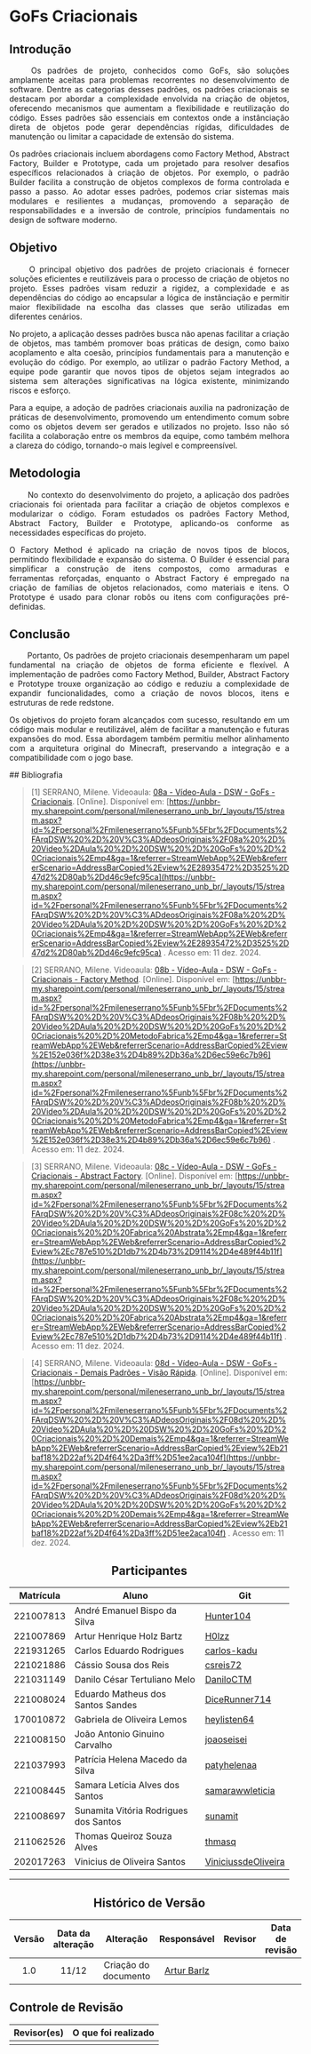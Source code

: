# GoFs Criacionais

## Introdução 
<!--  
- **Apresente o tema do projeto ou estudo;**
- **Busque trazer referências no decorrer do texto;**
- Destaque a relevância do diagrama ou abordagem para a área de aplicação.
- Mencione brevemente os principais aspectos que serão abordados no documento.
-->

<div align="justify">&emsp;&emsp;
Os padrões de projeto, conhecidos como GoFs, são soluções amplamente aceitas para problemas recorrentes no desenvolvimento de software. Dentre as categorias desses padrões, os padrões criacionais se destacam por abordar a complexidade envolvida na criação de objetos, oferecendo mecanismos que aumentam a flexibilidade e reutilização do código. Esses padrões são essenciais em contextos onde a instânciação direta de objetos pode gerar dependências rígidas, dificuldades de manutenção ou limitar a capacidade de extensão do sistema.

Os padrões criacionais incluem abordagens como Factory Method, Abstract Factory, Builder e Prototype, cada um projetado para resolver desafios específicos relacionados à criação de objetos. Por exemplo, o padrão Builder facilita a construção de objetos complexos de forma controlada e passo a passo. Ao adotar esses padrões, podemos criar sistemas mais modulares e resilientes a mudanças, promovendo a separação de responsabilidades e a inversão de controle, princípios fundamentais no design de software moderno.
</div>

## Objetivo
<!--  
- **Declare o que se pretende alcançar com o diagrama em projetos no geral; Busque referenciar!**
- **Declare o que se pretende alcançar com o diagrama para equipe neste contexto;**
- **Destaque os resultados esperados, como soluções para problemas, melhorias no entendimento ou suporte à tomada de decisões.**
-->

<div align="justify">&emsp;&emsp;
O principal objetivo dos padrões de projeto criacionais é fornecer soluções eficientes e reutilizáveis para o processo de criação de objetos no projeto. Esses padrões visam reduzir a rigidez, a complexidade e as dependências do código ao encapsular a lógica de instânciação e permitir maior flexibilidade na escolha das classes que serão utilizadas em diferentes cenários.

No projeto, a aplicação desses padrões busca não apenas facilitar a criação de objetos, mas também promover boas práticas de design, como baixo acoplamento e alta coesão, princípios fundamentais para a manutenção e evolução do código. Por exemplo, ao utilizar o padrão Factory Method, a equipe pode garantir que novos tipos de objetos sejam integrados ao sistema sem alterações significativas na lógica existente, minimizando riscos e esforço.

Para a equipe, a adoção de padrões criacionais auxilia na padronização de práticas de desenvolvimento, promovendo um entendimento comum sobre como os objetos devem ser gerados e utilizados no projeto. Isso não só facilita a colaboração entre os membros da equipe, como também melhora a clareza do código, tornando-o mais legível e compreensível.
</div>

## Metodologia
<!--  
- **Explique o processo utilizado para desenvolver o trabalho. COMO foi feito?**
- **Descreva as ferramentas, técnicas ou referências utilizadas na construção do diagrama ou solução. Se houver alguma ferramenta específica determinada pela professora, a sugestão é usá-la sendo em qualquer etapa do processo. Podem começar com uma ferramenta que já são familiarizados e depois explorar outras ferramentas.**
- Se desejarem, podem citar os desafios encontrados seguindo a metodologia, propostas de melhoria, etc.
-->

<div align="justify">&emsp;&emsp;
No contexto do desenvolvimento do projeto, a aplicação dos padrões criacionais foi orientada para facilitar a criação de objetos complexos e modularizar o código. Foram estudados os padrões Factory Method, Abstract Factory, Builder e Prototype, aplicando-os conforme as necessidades específicas do projeto.

O Factory Method é aplicado na criação de novos tipos de blocos, permitindo flexibilidade e expansão do sistema. O Builder é essencial para simplificar a construção de itens compostos, como armaduras e ferramentas reforçadas, enquanto o Abstract Factory é empregado na criação de famílias de objetos relacionados, como materiais e itens. O Prototype é usado para clonar robôs ou itens com configurações pré-definidas.
</div>


## Conclusão
<!--  
-   **Resuma os pontos principais do trabalho.**
-   **Avalie se os objetivos foram alcançados e o impacto do trabalho.**
-   **Apresente perspectivas para melhorias ou trabalhos futuros.**
-->

<div align="justify">&emsp;&emsp;
Portanto, Os padrões de projeto criacionais desempenharam um papel fundamental na criação de objetos de forma eficiente e flexível. A implementação de padrões como Factory Method, Builder, Abstract Factory e Prototype trouxe organização ao código e reduziu a complexidade de expandir funcionalidades, como a criação de novos blocos, itens e estruturas de rede redstone.


Os objetivos do projeto foram alcançados com sucesso, resultando em um código mais modular e reutilizável, além de facilitar a manutenção e futuras expansões do mod. Essa abordagem também permitiu melhor alinhamento com a arquitetura original do Minecraft, preservando a integração e a compatibilidade com o jogo base.
</div>
## Bibliografia 

<!-- - **Altere!**-->

> [1] SERRANO, Milene. Videoaula: [08a - Vídeo-Aula - DSW - GoFs - Criacionais](https://unbbr-my.sharepoint.com/personal/mileneserrano_unb_br/_layouts/15/stream.aspx?id=%2Fpersonal%2Fmileneserrano%5Funb%5Fbr%2FDocuments%2FArqDSW%20%2D%20V%C3%ADdeosOriginais%2F08a%20%2D%20Video%2DAula%20%2D%20DSW%20%2D%20GoFs%20%2D%20Criacionais%2Emp4&ga=1&referrer=StreamWebApp%2EWeb&referrerScenario=AddressBarCopied%2Eview%2E28935472%2D3525%2D47d2%2D80ab%2Dd46c9efc95ca). [Online]. Disponível em: [https://unbbr-my.sharepoint.com/personal/mileneserrano_unb_br/_layouts/15/stream.aspx?id=%2Fpersonal%2Fmileneserrano%5Funb%5Fbr%2FDocuments%2FArqDSW%20%2D%20V%C3%ADdeosOriginais%2F08a%20%2D%20Video%2DAula%20%2D%20DSW%20%2D%20GoFs%20%2D%20Criacionais%2Emp4&ga=1&referrer=StreamWebApp%2EWeb&referrerScenario=AddressBarCopied%2Eview%2E28935472%2D3525%2D47d2%2D80ab%2Dd46c9efc95ca](https://unbbr-my.sharepoint.com/personal/mileneserrano_unb_br/_layouts/15/stream.aspx?id=%2Fpersonal%2Fmileneserrano%5Funb%5Fbr%2FDocuments%2FArqDSW%20%2D%20V%C3%ADdeosOriginais%2F08a%20%2D%20Video%2DAula%20%2D%20DSW%20%2D%20GoFs%20%2D%20Criacionais%2Emp4&ga=1&referrer=StreamWebApp%2EWeb&referrerScenario=AddressBarCopied%2Eview%2E28935472%2D3525%2D47d2%2D80ab%2Dd46c9efc95ca) . Acesso em: 11 dez. 2024.

> [2] SERRANO, Milene. Videoaula: [08b - Vídeo-Aula - DSW - GoFs - Criacionais - Factory Method](https://unbbr-my.sharepoint.com/personal/mileneserrano_unb_br/_layouts/15/stream.aspx?id=%2Fpersonal%2Fmileneserrano%5Funb%5Fbr%2FDocuments%2FArqDSW%20%2D%20V%C3%ADdeosOriginais%2F08b%20%2D%20Video%2DAula%20%2D%20DSW%20%2D%20GoFs%20%2D%20Criacionais%20%2D%20MetodoFabrica%2Emp4&ga=1&referrer=StreamWebApp%2EWeb&referrerScenario=AddressBarCopied%2Eview%2E152e036f%2D38e3%2D4b89%2Db36a%2D6ec59e6c7b96). [Online]. Disponível em: [https://unbbr-my.sharepoint.com/personal/mileneserrano_unb_br/_layouts/15/stream.aspx?id=%2Fpersonal%2Fmileneserrano%5Funb%5Fbr%2FDocuments%2FArqDSW%20%2D%20V%C3%ADdeosOriginais%2F08b%20%2D%20Video%2DAula%20%2D%20DSW%20%2D%20GoFs%20%2D%20Criacionais%20%2D%20MetodoFabrica%2Emp4&ga=1&referrer=StreamWebApp%2EWeb&referrerScenario=AddressBarCopied%2Eview%2E152e036f%2D38e3%2D4b89%2Db36a%2D6ec59e6c7b96](https://unbbr-my.sharepoint.com/personal/mileneserrano_unb_br/_layouts/15/stream.aspx?id=%2Fpersonal%2Fmileneserrano%5Funb%5Fbr%2FDocuments%2FArqDSW%20%2D%20V%C3%ADdeosOriginais%2F08b%20%2D%20Video%2DAula%20%2D%20DSW%20%2D%20GoFs%20%2D%20Criacionais%20%2D%20MetodoFabrica%2Emp4&ga=1&referrer=StreamWebApp%2EWeb&referrerScenario=AddressBarCopied%2Eview%2E152e036f%2D38e3%2D4b89%2Db36a%2D6ec59e6c7b96) . Acesso em: 11 dez. 2024.

> [3] SERRANO, Milene. Videoaula: [08c - Vídeo-Aula - DSW - GoFs - Criacionais - Abstract Factory](https://unbbr-my.sharepoint.com/personal/mileneserrano_unb_br/_layouts/15/stream.aspx?id=%2Fpersonal%2Fmileneserrano%5Funb%5Fbr%2FDocuments%2FArqDSW%20%2D%20V%C3%ADdeosOriginais%2F08c%20%2D%20Video%2DAula%20%2D%20DSW%20%2D%20GoFs%20%2D%20Criacionais%20%2D%20Fabrica%20Abstrata%2Emp4&ga=1&referrer=StreamWebApp%2EWeb&referrerScenario=AddressBarCopied%2Eview%2Ec787e510%2D1db7%2D4b73%2D9114%2D4e489f44b11f). [Online]. Disponível em: [https://unbbr-my.sharepoint.com/personal/mileneserrano_unb_br/_layouts/15/stream.aspx?id=%2Fpersonal%2Fmileneserrano%5Funb%5Fbr%2FDocuments%2FArqDSW%20%2D%20V%C3%ADdeosOriginais%2F08c%20%2D%20Video%2DAula%20%2D%20DSW%20%2D%20GoFs%20%2D%20Criacionais%20%2D%20Fabrica%20Abstrata%2Emp4&ga=1&referrer=StreamWebApp%2EWeb&referrerScenario=AddressBarCopied%2Eview%2Ec787e510%2D1db7%2D4b73%2D9114%2D4e489f44b11f](https://unbbr-my.sharepoint.com/personal/mileneserrano_unb_br/_layouts/15/stream.aspx?id=%2Fpersonal%2Fmileneserrano%5Funb%5Fbr%2FDocuments%2FArqDSW%20%2D%20V%C3%ADdeosOriginais%2F08c%20%2D%20Video%2DAula%20%2D%20DSW%20%2D%20GoFs%20%2D%20Criacionais%20%2D%20Fabrica%20Abstrata%2Emp4&ga=1&referrer=StreamWebApp%2EWeb&referrerScenario=AddressBarCopied%2Eview%2Ec787e510%2D1db7%2D4b73%2D9114%2D4e489f44b11f) . Acesso em: 11 dez. 2024.

> [4] SERRANO, Milene. Videoaula: [08d - Vídeo-Aula - DSW - GoFs - Criacionais - Demais Padrões - Visão Rápida](https://unbbr-my.sharepoint.com/personal/mileneserrano_unb_br/_layouts/15/stream.aspx?id=%2Fpersonal%2Fmileneserrano%5Funb%5Fbr%2FDocuments%2FArqDSW%20%2D%20V%C3%ADdeosOriginais%2F08d%20%2D%20Video%2DAula%20%2D%20DSW%20%2D%20GoFs%20%2D%20Criacionais%20%2D%20Demais%2Emp4&ga=1&referrer=StreamWebApp%2EWeb&referrerScenario=AddressBarCopied%2Eview%2Eb21baf18%2D22af%2D4f64%2Da3ff%2D51ee2aca104f). [Online]. Disponível em: [https://unbbr-my.sharepoint.com/personal/mileneserrano_unb_br/_layouts/15/stream.aspx?id=%2Fpersonal%2Fmileneserrano%5Funb%5Fbr%2FDocuments%2FArqDSW%20%2D%20V%C3%ADdeosOriginais%2F08d%20%2D%20Video%2DAula%20%2D%20DSW%20%2D%20GoFs%20%2D%20Criacionais%20%2D%20Demais%2Emp4&ga=1&referrer=StreamWebApp%2EWeb&referrerScenario=AddressBarCopied%2Eview%2Eb21baf18%2D22af%2D4f64%2Da3ff%2D51ee2aca104f](https://unbbr-my.sharepoint.com/personal/mileneserrano_unb_br/_layouts/15/stream.aspx?id=%2Fpersonal%2Fmileneserrano%5Funb%5Fbr%2FDocuments%2FArqDSW%20%2D%20V%C3%ADdeosOriginais%2F08d%20%2D%20Video%2DAula%20%2D%20DSW%20%2D%20GoFs%20%2D%20Criacionais%20%2D%20Demais%2Emp4&ga=1&referrer=StreamWebApp%2EWeb&referrerScenario=AddressBarCopied%2Eview%2Eb21baf18%2D22af%2D4f64%2Da3ff%2D51ee2aca104f) . Acesso em: 11 dez. 2024.


<center>

## Participantes

</center>

<!-- de preferência: em ordem alfabética, seguindo o exemplo: -->

<div style="margin: 0 auto; width: fit-content;">

| Matrícula | Aluno                                 | Git                                                           |
| --------- | ------------------------------------- | ------------------------------------------------------------- |
| 221007813 | André Emanuel Bispo da Silva          | [Hunter104](https://github.com/Hunter104)                     |
| 221007869 | Artur Henrique Holz Bartz             | [H0lzz](https://github.com/H0lzz)                             |
| 221931265 | Carlos Eduardo Rodrigues              | [carlos-kadu](https://github.com/carlos-kadu)                 |
| 221021886 | Cássio Sousa dos Reis                 | [csreis72](https://github.com/csreis72)                       |
| 221031149 | Danilo César Tertuliano Melo          | [DaniloCTM](https://github.com/DaniloCTM)                     |
| 221008024 | Eduardo Matheus dos Santos Sandes     | [DiceRunner714](https://github.com/DiceRunner714)             |
| 170010872 | Gabriela de Oliveira Lemos            | [heylisten64](https://github.com/heylisten64)                 |
| 221008150 | João Antonio Ginuino Carvalho         | [joaoseisei](https://github.com/joaoseisei)                   |
| 221037993 | Patrícia Helena Macedo da Silva       | [patyhelenaa](https://github.com/patyhelenaa)                 |
| 221008445 | Samara Letícia Alves dos Santos       | [samarawwleticia](https://github.com/samarawwleticia)         |
| 221008697 | Sunamita Vitória Rodrigues dos Santos | [sunamit](https://github.com/sunamit)                         |
| 211062526 | Thomas Queiroz Souza Alves            | [thmasq](https://github.com/thmasq)                           |
| 202017263 | Vinicius de Oliveira Santos           | [ViniciussdeOliveira](https://github.com/ViniciussdeOliveira) |

</div>

---

<center>

## Histórico de Versão

</center>

<!-- Lembre de alterar a data -->
<!-- É PRA POR O NOME, NÃO O USER DO GITHUB -->

<div style="margin: 0 auto; width: fit-content;">

| Versão | Data da alteração |            Alteração            |                  Responsável                  |                      Revisor                       | Data de revisão |
| :----: | :---------------: | :-----------------------------: | :-------------------------------------------: | :------------------------------------------------: | :-------------: |
|  1.0   |       11/12       |      Criação do documento       |    [Artur Barlz](https://github.com/H0lzz)    |                                                    |                 | 

</div>

## Controle de Revisão

|                        Revisor(es)                        |                                             O que foi realizado                                             |
|:---------------------------------------------------------:|:-----------------------------------------------------------------------------------------------------------:|
|                                                           |                                                                                                             |
